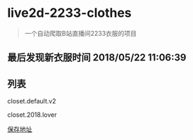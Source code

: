 # live2d-2233-clothes

> 一个自动爬取B站直播间2233衣服的项目

## 最后发现新衣服时间 2018/05/22 11:06:39

## 列表

closet.default.v2

closet.2018.lover



[保存地址](./dist)